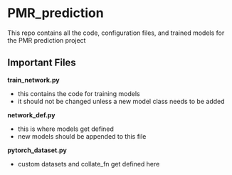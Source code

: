 # PMR_prediction

This repo contains all the code, configuration files, and trained models for the PMR prediction project

## Important Files
**train_network.py**
* this contains the code for training models
* it should not be changed unless a new model class needs to be added

**network_def.py**
* this is where models get defined
* new models should be appended to this file

**pytorch_dataset.py**
* custom datasets and collate_fn get defined here
